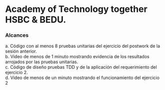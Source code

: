 # Academy of Technology together HSBC & BEDU.

### Alcances

a. Código con al menos 8 pruebas unitarias del ejercicio del postwork de la sesión anterior.		
b. Video de menos de 1 minuto mostrando evidencia de los resultados arrojados por las pruebas unitarias.		
c. Código de diseño pruebas TDD y de la aplicación del requerimiento del ejercicio 2.		
d. Video de menos de un minuto mostrando el funcionamiento del ejercicio 2